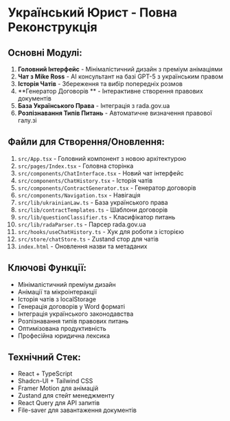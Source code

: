 # Український Юрист - Повна Реконструкція

## Основні Модулі:
1. **Головний Інтерфейс** - Мінімалістичний дизайн з преміум анімаціями
2. **Чат з Mike Ross** - AI консультант на базі GPT-5 з українським правом
3. **Історія Чатів** - Збереження та вибір попередніх розмов
4. **Генератор Договорів ** - Інтерактивне створення правових документів 
5. **База Українського Права** - Інтеграція з rada.gov.ua
6. **Розпізнавання Типів Питань** - Автоматичне визначення правової галу.зі

## Файли для Створення/Оновлення:
1. `src/App.tsx` - Головний компонент з новою архітектурою
2. `src/pages/Index.tsx` - Головна сторінка
3. `src/components/ChatInterface.tsx` - Новий чат інтерфейс
4. `src/components/ChatHistory.tsx` - Історія чатів
5. `src/components/ContractGenerator.tsx` - Генератор договорів
6. `src/components/Navigation.tsx` - Навігація
7. `src/lib/ukrainianLaw.ts` - База українського права
8. `src/lib/contractTemplates.ts` - Шаблони договорів
9. `src/lib/questionClassifier.ts` - Класифікатор питань
10. `src/lib/radaParser.ts` - Парсер rada.gov.ua
11. `src/hooks/useChatHistory.ts` - Хук для роботи з історією
12. `src/store/chatStore.ts` - Zustand стор для чатів
13. `index.html` - Оновлення назви та метаданих

## Ключові Функції:
- Мінімалістичний преміум дизайн
- Анімації та мікроінтеракції
- Історія чатів з localStorage
- Генерація договорів у Word форматі
- Інтеграція українського законодавства
- Розпізнавання типів правових питань
- Оптимізована продуктивність
- Професійна юридична лексика

## Технічний Стек:
- React + TypeScript
- Shadcn-UI + Tailwind CSS
- Framer Motion для анімацій
- Zustand для стейт менеджменту
- React Query для API запитів
- File-saver для завантаження документів